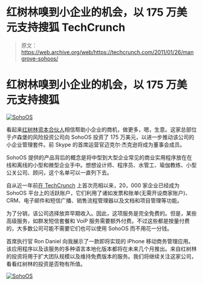 # 红树林嗅到小企业的机会，以 175 万美元支持搜狐 TechCrunch

> 原文：<https://web.archive.org/web/https://techcrunch.com/2011/01/26/mangrove-sohoos/>

# 红树林嗅到小企业的机会，以 175 万美元支持搜狐

[![](img/b7fbc4c9354dfeac2a1da5bcde525457.png "SohoOS")](https://web.archive.org/web/20221209140924/https://beta.techcrunch.com/wp-content/uploads/2011/01/soho_main.jpg)

看起来[红树林资本合伙人](https://web.archive.org/web/20221209140924/http://www.mangrove-vc.com/)相信帮助小企业的商机，做更多，嗯，生意。这家总部位于卢森堡的风险投资公司向 SohoOS 投资了 175 万美元，以进一步推动该公司的小企业管理套件。前 Skype 的首席运营官迈克尔·杰克逊将成为董事会成员。

SohoOS 提供的产品背后的概念是将中型到大型企业常见的商业实用程序放在在线和离线的小型和微型企业手中。想想设计师、程序员、水管工、瑜伽教练、小型公关公司、顾问，这个名单可以一直列下去。

自从近一年前[在 TechCrunch](https://web.archive.org/web/20221209140924/https://beta.techcrunch.com/2010/04/29/soho-os-soup-to-nuts-utility-platform-for-small-micro-businesses-1000-invites/) 上首次亮相以来，20，000 家企业已经成为 SohoOS 平台上的活跃账户，它们利用了诸如发票和账单(无需开设商家账户)、CRM、电子邮件和短信广播、销售流程管理器以及文档和项目管理等功能。

为了分销，该公司选择放弃早期收入。因此，这项服务是完全免费的。但是，某些高级服务，如群发短信套餐和 VoiP 服务需要额外付费。不过这些都是按量付费的，大多数公司可能不需要它们也可以使用 SohoOS 而不用花一分钱。

首席执行官 Ron Daniel 向我展示了一款即将实现的 iPhone 移动商务管理应用。该应用程序以及该服务的多种语言本地化版本都将在未来几个月推出。来自红树林的投资将用于扩大团队规模以及维持免费版本的服务。我们将继续关注这家公司，看看红树林的投资是否物有所值。

[![](img/4bd44035553d345c508eb9df0501df22.png "SohoOS")](https://web.archive.org/web/20221209140924/https://beta.techcrunch.com/wp-content/uploads/2011/01/soho_invoice.jpg)
